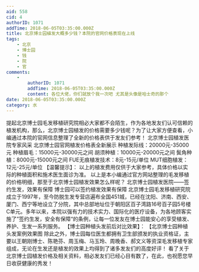 ```yaml
---
aid: 558
cid: 4
authorID: 1071
addTime: 2018-06-05T03:35:00.000Z
title: 北京博士园植发大概多少钱？本院的官网价格表现在上线
tags:
    - 北京
    - 博士园
    - 钱
    - 院
    - 官
comments:
    -
        authorID: 1071
        addTime: 2018-06-05T03:35:00.000Z
        content: 各位大佬，你们就放个我一次吧 尤其是头像是哈士奇的那个
date: 2018-06-05T03:35:00.000Z
category: 水
---
```


提起北京博士园毛发移植研究院相必大家都不会陌生，作为各地发友们认可信赖的植发机构，那么，北京博士园植发的价格需要多少钱呢？为了让大家方便查看，小编通过本院的官网信息整理了全新的价格表供于发友们参考！ 北京博士园植发医院专家风采 北京博士园官网植发价格表全新展示 种植发际线：20000元-35000元 种植眉毛：15000元-30000元之间 胡须种植：10000元-20000元之间 鬓角种植：8000元-15000元之间 FUE无痕植发技术：8元-15元/单位 MUT细胞植发：12元-25元/单位 【温馨提示】： 以上的植发费用仅供于大家参考，具体价格以实际的种植面积和施术医生面诊为准。 以上是本小编通过官方网站整理的毛发移植的价格明细，那至于北京博士园植发效果怎么样呢？ 北京博士园植发医院——签约生发，效果有保障 博士园可以签约植发效果有保障 北京博士园毛发移植研究院成立于1997年，至今防脱生发专营店遍布全国451城，已经在沈阳、济南、西安、厦门、西宁等地设立了分院，其中总部地址位于朝阳区百子湾路16号百子园5号楼C单元。多年以来，本院以强有力的技术实力、国际化的医疗设备，为各地顾客实施了”签约生发，安全有保障“的条例，让每一位发友在博士园能安心的享受植发、养护、生发一系列服务。 【博士园种植头发前后对比效果】： 【北京博士园种植头发案例效果图 除此之外，博士园每位医生都拥有卫生部颁发的执业资格证，主要以王朝刚博士、陈艳芬、周玉梅、马玉玲、周晚香、郝文义等资深毛发移植专家组成，无论在生发还是植发的效果上均得到了诸多发友们的高度好评！ 看了关于北京博士园植发价格及相关资料，相必发友们已经心目有数了，在此，也祝愿您早日收获健康的秀发！
